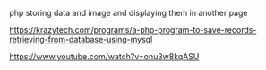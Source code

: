 php storing data and image and displaying them in another page

https://krazytech.com/programs/a-php-program-to-save-records-retrieving-from-database-using-mysql

https://www.youtube.com/watch?v=onu3w8kqASU
